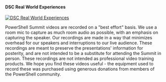 ﻿#### DSC Real World Experiences

[![DSC Real World Experiences](https://i2.ytimg.com/vi/m3qmKzun7Ck/hqdefault.jpg "DSC Real World Experiences")](https://www.youtube.com/watch?v=m3qmKzun7Ck)

PowerShell Summit videos are recorded on a "best effort" basis. We use a room mic to capture as much room audio as possible, with an emphasis on capturing the speaker. Our recordings are made in a way that minimizes overhead for our speakers and interruptions to our live audience. These recordings are meant to preserve the presentations' information for posterity, and are not intended to be a substitute for attending the Summit in person. These recordings are not intended as professional video training products. We hope you find these videos useful - the equipment used to record these was purchased using generous donations from members of the PowerShell community.


